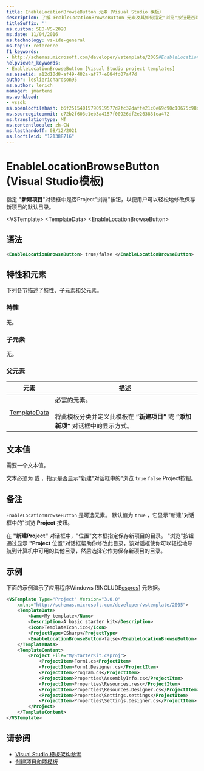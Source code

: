 ```yaml
---
title: EnableLocationBrowseButton 元素（Visual Studio 模板）
description: 了解 EnableLocationBrowseButton 元素及其如何指定"浏览"按钮是否可用于"新建Project对话框。
titleSuffix: ''
ms.custom: SEO-VS-2020
ms.date: 11/04/2016
ms.technology: vs-ide-general
ms.topic: reference
f1_keywords:
- http://schemas.microsoft.com/developer/vstemplate/2005#EnableLocationBrowseButton
helpviewer_keywords:
- EnableLocationBrowseButton [Visual Studio project templates]
ms.assetid: a12d10d8-af49-482a-af77-e084fd07a47d
author: leslierichardson95
ms.author: lerich
manager: jmartens
ms.workload:
- vssdk
ms.openlocfilehash: b6f25154015790919577d7fc32daffe21c0e69d90c10675c98dd2ad5d1314eed
ms.sourcegitcommit: c72b2f603e1eb3a4157f00926df2e263831ea472
ms.translationtype: MT
ms.contentlocale: zh-CN
ms.lasthandoff: 08/12/2021
ms.locfileid: "121388716"
---
```

# <a name="enablelocationbrowsebutton-element-visual-studio-templates"></a>EnableLocationBrowseButton (Visual Studio模板) 
指定 **"新建项目**"对话框中是否Project"浏览"按钮，以便用户可以轻松地修改保存新项目的默认目录。

 \<VSTemplate> \<TemplateData>
 \<EnableLocationBrowseButton>

## <a name="syntax"></a>语法

```xml
<EnableLocationBrowseButton> true/false </EnableLocationBrowseButton>
```

## <a name="attributes-and-elements"></a>特性和元素
 下列各节描述了特性、子元素和父元素。

### <a name="attributes"></a>特性
 无。

### <a name="child-elements"></a>子元素
 无。

### <a name="parent-elements"></a>父元素

|元素|描述|
|-------------|-----------------|
|[TemplateData](../extensibility/templatedata-element-visual-studio-templates.md)|必需的元素。<br /><br /> 将此模板分类并定义此模板在 **“新建项目”** 或 **“添加新项”** 对话框中的显示方式。|

## <a name="text-value"></a>文本值
 需要一个文本值。

 文本必须为 或 ，指示是否显示"新建"对话框中的"浏览 `true` `false` Project按钮。  

## <a name="remarks"></a>备注
 `EnableLocationBrowseButton` 是可选元素。 默认值为 `true` ，它显示"新建"对话框中的"浏览 **Project** 按钮。

 在 **"新建Project"** 对话框中，"位置"文本框指定保存新项目的目录。 "浏览"按钮通过显示 **"Project** 位置"对话框帮助你修改此目录，该对话框使你可以轻松地导航到计算机中可用的其他目录，然后选择它作为保存新项目的目录。

## <a name="example"></a>示例
 下面的示例演示了应用程序Windows [!INCLUDE[csprcs](../data-tools/includes/csprcs_md.md)] 元数据。

```xml
<VSTemplate Type="Project" Version="3.0.0"
    xmlns="http://schemas.microsoft.com/developer/vstemplate/2005">
    <TemplateData>
        <Name>My template</Name>
        <Description>A basic starter kit</Description>
        <Icon>TemplateIcon.ico</Icon>
        <ProjectType>CSharp</ProjectType>
        <EnableLocationBrowseButton>false</EnableLocationBrowseButton>
    </TemplateData>
    <TemplateContent>
        <Project File="MyStarterKit.csproj">
            <ProjectItem>Form1.cs<ProjectItem>
            <ProjectItem>Form1.Designer.cs</ProjectItem>
            <ProjectItem>Program.cs</ProjectItem>
            <ProjectItem>Properties\AssemblyInfo.cs</ProjectItem>
            <ProjectItem>Properties\Resources.resx</ProjectItem>
            <ProjectItem>Properties\Resources.Designer.cs</ProjectItem>
            <ProjectItem>Properties\Settings.settings</ProjectItem>
            <ProjectItem>Properties\Settings.Designer.cs</ProjectItem>
        </Project>
    </TemplateContent>
</VSTemplate>
```

## <a name="see-also"></a>请参阅
- [Visual Studio 模板架构参考](../extensibility/visual-studio-template-schema-reference.md)
- [创建项目和项模板](../ide/creating-project-and-item-templates.md)

